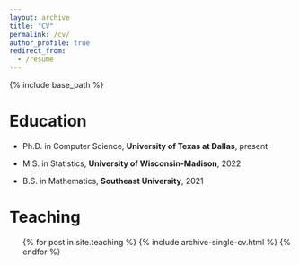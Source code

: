 ```yaml
---
layout: archive
title: "CV"
permalink: /cv/
author_profile: true
redirect_from:
  - /resume
---
```


{% include base_path %}

Education
======

* Ph.D. in Computer Science, **University of Texas at Dallas**, present

* M.S. in Statistics, **University of Wisconsin-Madison**, 2022

* B.S. in Mathematics, **Southeast University**, 2021
  
Teaching
======
  <ul>{% for post in site.teaching %}
    {% include archive-single-cv.html %}
  {% endfor %}</ul>

